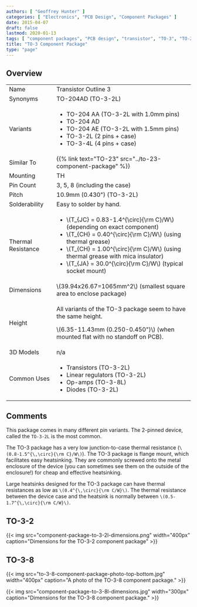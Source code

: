 ```yaml
---
authors: [ "Geoffrey Hunter" ]
categories: [ "Electronics", "PCB Design", "Component Packages" ]
date: 2015-04-07
draft: false
lastmod: 2020-01-13
tags: [ "component packages", "PCB design", "transistor", "TO-3", "TO-204AD" ]
title: "TO-3 Component Package"
type: "page"
---
```


## Overview

<table>
  <tbody>
    <tr>
      <td>Name</td>
      <td>Transistor Outline 3</td>
    </tr>
    <tr>
      <td>Synonyms</td>
      <td>TO-204AD (TO-3-2L)</td>
    </tr>
    <tr>
      <td>Variants</td>
      <td>
        <ul>
          <li>TO-204 AA (TO-3-2L with 1.0mm pins)</li>
          <li>TO-204 AD</li>
          <li>TO-204 AE (TO-3-2L with 1.5mm pins)</li>
          <li>TO-3-2L (2 pins + case)</li>
          <li>TO-3-4L (4 pins + case)</li>
        </ul>
      </td>
    </tr>
    <tr>
      <td>Similar To</td>
      <td>{{% link text="TO-23" src="../to-23-component-package" %}}</td>
    </tr>
    <tr>
      <td>Mounting</td>
      <td>TH</td>
    </tr>
    <tr>
      <td>Pin Count</td>
      <td>3, 5, 8 (including the case)</td>
    </tr>
    <tr>
      <td>Pitch</td>
      <td>10.9mm (0.430") (TO-3-2L)</td>
    </tr>
    <tr>
      <td>Solderability</td>
      <td>Easy to solder by hand.</td>
    </tr>
    <tr>
      <td>Thermal Resistance</td>
      <td>
        <ul>
          <li>\(T_{JC} = 0.83-1.4^{\circ}{\rm C}/W\) (depending on exact component)</li>
          <li>\(T_{CH} = 0.40^{\circ}{\rm C}/W\) (using thermal grease)</li>
          <li>\(T_{CH} = 1.00^{\circ}{\rm C}/W\) (using thermal grease with mica insulator)</li>
          <li>\(T_{JA} = 30.0^{\circ}{\rm C}/W\) (typical socket mount)</li>
        </ul>
      </td>
    </tr>
    <tr >
    <td >Dimensions</td>
    <td>\(39.94x26.67=1065mm^2\) (smallest square area to enclose package)</td>
    </tr>
    <tr>
      <td>Height</td>
      <td>
        <p>All variants of the TO-3 package seem to have the same height.</p>
        <p>\(6.35-11.43mm (0.250-0.450")\) (when mounted flat with no standoff on PCB).</p>
      </td>
    </tr>
    <tr>
    <td >3D Models</td>
    <td >n/a</td>
    </tr>
    <tr>
      <td>Common Uses</td>
      <td>
        <ul>
          <li>Transistors (TO-3-2L)</li>
          <li>Linear regulators (TO-3-2L)</li>
          <li>Op-amps (TO-3-8L)</li>
          <li>Diodes (TO-3-2L)</li>
        </ul>
      </td>
    </tr>
  </tbody>
</table>

## Comments

This package comes in many different pin variants. The 2-pinned device, called the `TO-3-2L` is the most common.

The TO-3 package has a very low junction-to-case thermal resistance (`\(0.8-1.5^{\,\circ}{\rm C}/W\)`). The TO-3 package is flange mount, which facilitates easy heatsinking. They are commonly screwed onto the metal enclosure of the device (you can sometimes see them on the outside of the enclosure!) for cheap and effective heatsinking.

Large heatsinks designed for the TO-3 package can have thermal resistances as low as `\(0.4^{\,\circ}{\rm C/W}\)`. The thermal resistance between the device case and the heatsink is normally between `\(0.5-1.7^{\,\circ}{\rm C/W}\)`.

## TO-3-2

{{< img src="component-package-to-3-2l-dimensions.png" width="400px" caption="Dimensions for the TO-3-2 component package" >}}

## TO-3-8

{{< img src="to-3-8-component-package-photo-top-bottom.jpg" width="400px" caption="A photo of the TO-3-8 component package." >}}

{{< img src="component-package-to-3-8l-dimensions.jpg" width="300px" caption="Dimensions for the TO-3-8 component package." >}}

